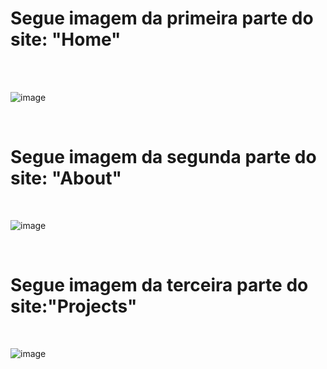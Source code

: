 <h1> Segue imagem da primeira parte do site: "Home"</h1>
<br>


<br>

![image](https://github.com/user-attachments/assets/87e437f4-f39c-4a86-8a03-d81914f2214c) 

<br>
<h1> Segue imagem da segunda parte do site: "About"</h1>
<br>

![image](https://github.com/user-attachments/assets/a3c7ebca-fa96-4372-9c37-fe2bd66ba6f6)

<br>
<h1> Segue imagem da terceira parte do site:"Projects"</h1>
<br>

![image](https://github.com/user-attachments/assets/0ba10139-9564-4952-b728-7b030e09ddbf)
